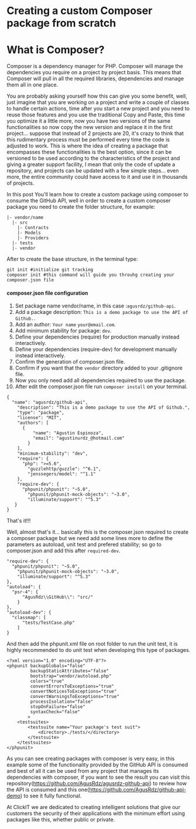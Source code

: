Creating a custom Composer package from scratch
==================================

# What is Composer?

Composer is a dependency manager for PHP. Composer will manage the 
dependencies you require on a project by project basis. This means that Composer will pull in all the required libraries, dependencies and manage them all in one place.

You are probably asking yourself how this can give you some benefit, well, just imagine that you are working on a project and write a couple of classes to handle certain actions, time after you start a new project and you need to reuse those features and you use the traditional Copy and Paste, this time you optimize it a little more, now you have two versions of the same functionalities so now copy the new version and replace it in the first project... suppose that instead of 2 projects are 20, it's crazy to think that this rudimentary process must be performed every time the code is adjusted to work. This is where the idea of ​​creating a package that encompasses these functionalities is the best option, since it can be versioned to be used according to the characteristics of the project and giving a greater support facility, I mean that only the code of update a repository, and projects can be updated with a few simple steps... even more, the entire community could have access to it and use it in thousands of projects.

In this post You'll learn how to create a custom package using composer to consume the GitHub API, well in order to create a custom composer package you need to create the folder structure, for example:

```
|- vendor/name
  |- src
    |- Contracts
    |- Models
    |- Providers
  |- tests
  |- vendor
```

After to create the base structure, in the terminal type:

```
git init #initialize git tracking
composer init #this command will guide you throuhg creating your composer.json file
```

#### composer.json file configuration

1. Set package name vendor/name, in this case :`agusrdz/github-api`.
2. Add a package description: `This is a demo package to use the API of Github.`.
3. Add an author: `Your name` `your@email.com`.
4. Add minimum stability for package: `dev`.
5. Define your dependencies (require) for production manually instead interactively.
6. Define your dependencies (require-dev) for development manually instead interactively.
7. Confirm the generation of composer.json file.
8. Confirm if you want that the `vendor` directory added to your .gitignore file.
9. Now you only need add all dependencies required to use the package.
10. After edit the composer.json file run `composer install` on your terminal.

```
{
  "name": "agusrdz/github-api",
    "description": "This is a demo package to use the API of Github.",
    "type": "package",
    "license": "MIT",
    "authors": [
      {
          "name": "Agustin Espinoza",
          "email": "agustinurdz_@hotmail.com"
        }
    ],
    "minimum-stability": "dev",
    "require": {
      "php": ">=5.6",
        "guzzlehttp/guzzle": "^6.1",
        "jenssegers/model": "^1.1"
    },
    "require-dev": {
      "phpunit/phpunit": "~5.0",
        "phpunit/phpunit-mock-objects": "~3.0",
        "illuminate/support": "^5.3"
   }
}
```

That's it!!!

Well, almost that's it... basically this is the composer.json required to create a composer package but we need add some lines more to define the parameters as autoload, unit test and prefered stability; so go to composer.json and add this after `required-dev`.

```
"require-dev": {
  "phpunit/phpunit": "~5.0",
    "phpunit/phpunit-mock-objects": "~3.0",
    "illuminate/support": "^5.3"
},
"autoload": {
  "psr-4": {
      "AgusRdz\\GitHub\\": "src/"
    }
},
"autoload-dev": {
  "classmap": [
      "tests/TestCase.php"
    ]
}
```

And then add the phpunit.xml file on root folder to run the unit test, it is highly recommended to do unit test when developing this type of packages.

```
<?xml version="1.0" encoding="UTF-8"?>
<phpunit backupGlobals="false"
         backupStaticAttributes="false"
         bootstrap="vendor/autoload.php"
         colors="true"
         convertErrorsToExceptions="true"
         convertNoticesToExceptions="true"
         convertWarningsToExceptions="true"
         processIsolation="false"
         stopOnFailure="false"
         syntaxCheck="false"
        >
    <testsuites>
        <testsuite name="Your package's test suit">
            <directory>./tests/</directory>
        </testsuite>
    </testsuites>
</phpunit>
```

As you can see creating packages with composer is very easy, in this example some of the functionality provided by the GitHub API is consumed and best of all it can be used from any project that manages its dependencies with composer, if you want to see the result you can visit this repository(https://github.com/AgusRdz/agusrdz-github-api) to review how the API is consumed and this one(https://github.com/AgusRdz/github-api-demo) to see it fully functional.

At ClickIT we are dedicated to creating intelligent solutions that give our customers the security of their applications with the minimum effort using packages like this, whether public or private.